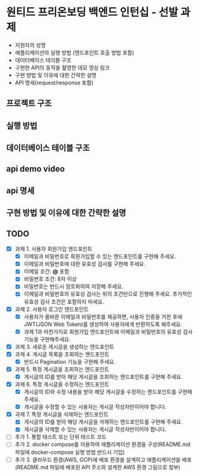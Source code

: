 # 원티드 프리온보딩 백엔드 인턴십 - 선발 과제

- 지원자의 성명
- 애플리케이션의 실행 방법 (엔드포인트 호출 방법 포함)
- 데이터베이스 테이블 구조
- 구현한 API의 동작을 촬영한 데모 영상 링크
- 구현 방법 및 이유에 대한 간략한 설명
- API 명세(request/response 포함)

## 프로젝트 구조

## 실행 방법

## 데이터베이스 테이블 구조

## api demo video

## api 명세

## 구현 방법 및 이유에 대한 간략한 설명

## TODO

- [x] 과제 1. 사용자 회원가입 엔드포인트
  - [x] 이메일과 비밀번호로 회원가입할 수 있는 엔드포인트를 구현해 주세요.
  - [x] 이메일과 비밀번호에 대한 유효성 검사를 구현해 주세요.
  - [x] 이메일 조건: **@** 포함
  - [x] 비밀번호 조건: 8자 이상
  - [x] 비밀번호는 반드시 암호화하여 저장해 주세요.
  - [x] 이메일과 비밀번호의 유효성 검사는 위의 조건만으로 진행해 주세요. 추가적인 유효성 검사 조건은 포함하지 마세요.
- [x] 과제 2. 사용자 로그인 엔드포인트
  - [x] 사용자가 올바른 이메일과 비밀번호를 제공하면, 사용자 인증을 거친 후에 JWT(JSON Web Token)를 생성하여 사용자에게 반환하도록 해주세요.
  - [x] 과제 1과 마찬가지로 회원가입 엔드포인트에 이메일과 비밀번호의 유효성 검사기능을 구현해주세요.
- [x] 과제 3. 새로운 게시글을 생성하는 엔드포인트
- [x] 과제 4. 게시글 목록을 조회하는 엔드포인트
  - [x] 반드시 Pagination 기능을 구현해 주세요.
- [x] 과제 5. 특정 게시글을 조회하는 엔드포인트
  - [x] 게시글의 ID를 받아 해당 게시글을 조회하는 엔드포인트를 구현해 주세요.
- [x] 과제 6. 특정 게시글을 수정하는 엔드포인트
  - [x] 게시글의 ID와 수정 내용을 받아 해당 게시글을 수정하는 엔드포인트를 구현해 주세요.
  - [x] 게시글을 수정할 수 있는 사용자는 게시글 작성자만이어야 합니다.
- [x] 과제 7. 특정 게시글을 삭제하는 엔드포인트
  - [x] 게시글의 ID를 받아 해당 게시글을 삭제하는 엔드포인트를 구현해 주세요.
  - [x] 게시글을 삭제할 수 있는 사용자는 게시글 작성자만이어야 합니다.
- [ ] 추가 1. 통합 테스트 또는 단위 테스트 코드
- [ ] 추가 2. docker compose를 이용하여 애플리케이션 환경을 구성(README.md 파일에 docker-compose 실행 방법 반드시 기입)
- [ ] 추가 3. 클라우드 환경(AWS, GCP)에 배포 환경을 설계하고 애플리케이션을 배포(README.md 파일에 배포된 API 주소와 설계한 AWS 환경 그림으로 첨부)
